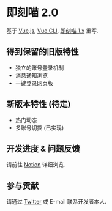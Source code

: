 # 即刻喵 2.0

基于 [Vue.js](https://cn.vuejs.org/index.html), [Vue CLI](https://cli.vuejs.org/zh/), [即刻喵 1.x](https://github.com/coder-ysj/jike-meow) 重写.

## 得到保留的旧版特性

- 独立的账号登录机制
- 消息通知浏览
- 一键登录网页版

## 新版本特性 (待定)

- 热门动态
- 多账号切换 (已实现)

## 开发进度 & 问题反馈

请前往 [Notion](https://www.notion.so/jm2/ad71218a714347b7a4bcda2eea8797de) 详细浏览.

## 参与贡献

请通过 [Twitter](https://twitter.com/coder_ysj) 或 E-mail 联系开发者本人.